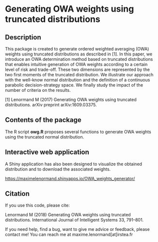 Generating OWA weights using truncated distributions
========================================================================

## Description

This package is created to generate ordered weighted averaging (OWA) weights using truncated distributions as described in [1]. In this paper, we introduce an OWA determination method based on truncated distributions that enables intuitive generation of OWA weights according to a certain level of risk and trade-off. These two dimensions are represented by the two first moments of the truncated distribution. We illustrate our approach with the well-know normal distribution and the definition of a continuous parabolic decision-strategy space. We finally study the impact of the number of criteria on the results.

[1] Lenormand M (2017) Generating OWA weights using truncated distributions. arXiv preprint arXiv:1609.03375.

## Contents of the package

The R script **owg.R** proposes several functions to generate OWA weights using the truncated normal distribution.

## Interactive web application

A Shiny application has also been designed to visualize the obtained distribution and to download the associated weights. 

https://maximelenormand.shinyapps.io/OWA_weights_generator/

## Citation

If you use this code, please cite:

Lenormand M (2018) Generating OWA weights using truncated distributions. International Journal of Intelligent Systems 33, 791–801.

If you need help, find a bug, want to give me advice or feedback, please contact me!
You can reach me at maxime.lenormand[at]irstea.fr
